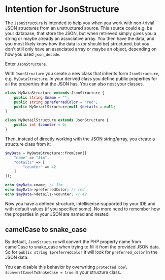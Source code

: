 # Intention for JsonStructure
The `JsonStructure` is intended to help you when you work with non-trivial JSON structures from an unstructured source.
This source could e.g. be your database, that store the JSON, but when retrieved simply gives you a string or maybe
already an associative array. You then have the data, and you most likely know how the data is (or should be) structured,
but you don't still only have an associated array or maybe an object, depending on how you used `json_decode`.

Enter `JsonStructure`.

With `JsonStructure` you create a new class that inherits form `JsonStructure`, e.g. `MyDataStructure`. In your derived
class you define public properties for all the properties that the JSON has. You can also nest your classes.

```PHP
class MyDataStructure extends JsonStructure {
    public string $name = "";
    public string $preferredColor = "red";
    public MyDetailStructure|null $details = null;
}

class MyDetailStructure extends JsonStructure {
    public int $counter = 0;
}
```

Then, instead of directly working with the JSON string/array, you create a structure class from it:
```PHP
$myData = MyDataStructure::fromJson([
    "name" => "Jim",
    "details" => [
        "counter" => 42
    ]
]);

echo $myData->name; // Jim
echo $myData->preferredColor; // red
echo $myData->details->counter; // 42
```

Now you have a defined structure, intellisense-supported by your IDE and with default values (if you specified some).
No more need to remember how the properties in your JSON are named and nested.

## camelCase to snake_case
By default, `JsonStructure` will convert the PHP property name from camelCase to snake_case when trying to fill it from
the provided JSON data. So for `public string $preferredColor` it will look for `preferred_color` in the JSON data.

You can disable this behavior by overwriting `protected bool $convertCamelToSnakeCase = true` in your structure class.
